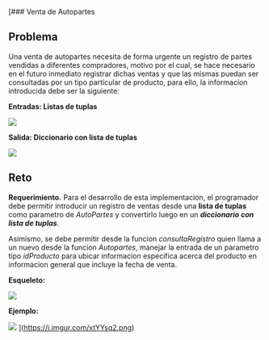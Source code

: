 [### Venta de Autopartes

Problema
-------------
Una venta de autopartes necesita de forma urgente un registro de partes vendidas a diferentes compradores, motivo por el cual, se hace necesario en el futuro inmediato registrar dichas ventas y que las mismas puedan ser consultadas por un tipo particular de producto, para ello, la informacion introducida debe ser la siguiente:

**Entradas: Listas de tuplas**

![](https://i.imgur.com/3GBLvBh.png)

**Salida: Diccionario con lista de tuplas**

![](https://i.imgur.com/uNOWYid.png)

Reto
-------------
**Requerimiento.** Para el desarrollo de esta implementacion, el programador debe permitir introducir un registro de ventas desde una **lista de tuplas** como parametro de *AutoPartes* y convertirlo luego en un ***diccionario con lista de tuplas***.

Asimismo, se debe permitir desde la funcion *consultaRegistro* quien llama a un nuevo desde la funcion *Autopartes*, manejar la entrada de un parametro tipo *idProducto* para ubicar informacion especifica acerca del producto en informacion general que incluye la fecha de venta.

**Esqueleto:**

![](https://i.imgur.com/Ti1xXlD.png)

**Ejemplo:**

![](https://i.imgur.com/gjsYhIs.png)
](https://i.imgur.com/xtYYsq2.png)
